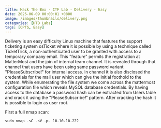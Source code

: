```yaml
---
title: Hack The Box - CTF Lab - Delivery - Easy
date: 2025-06-09 00:00:01 +0800
image: /images/thumbnails/delivery.png
categories: [HTB Labs]
tags: [CPTS, Easy]
---
```

Delivery is an easy difficulty Linux machine that features the support ticketing system osTicket where it is possible by using a technique called TicketTrick, a non-authenticated user to be granted with access to a temporary company email. This "feature" permits the registration at MatterMost and the join of internal team channel. It is revealed through that channel that users have been using same password variant "PleaseSubscribe!" for internal access. In channel it is also disclosed the credentials for the mail user which can give the initial foothold to the system. While enumerating the file system we come across the mattermost configuration file which reveals MySQL database credentials. By having access to the database a password hash can be extracted from Users table and crack it using the "PleaseSubscribe!" pattern. After cracking the hash it is possible to login as user root.

First a full nmap scan:
```
sudo nmap -sC -sV -p- 10.10.10.222

